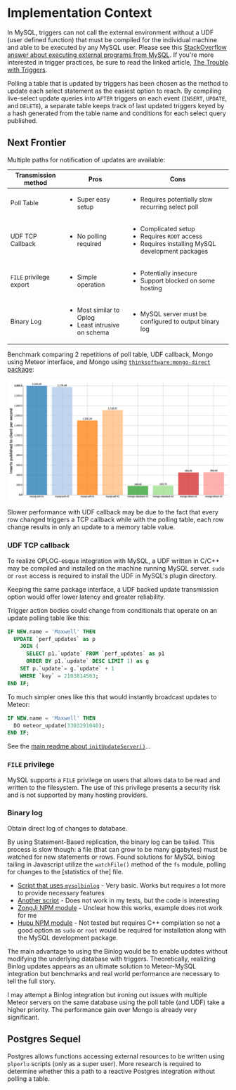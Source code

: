 # Implementation Context

In MySQL, triggers can not call the external environment without a UDF (user defined function) that must be compiled for the individual machine and able to be executed by any MySQL user. Please see this [StackOverflow answer about executing external programs from MySQL](http://stackoverflow.com/a/20439489). If you're more interested in trigger practices, be sure to read the linked article, [The Trouble with Triggers](http://www.oracle.com/technetwork/issue-archive/2008/08-sep/o58asktom-101055.html).

Polling a table that is updated by triggers has been chosen as the method to update each select statement as the easiest option to reach. By compiling live-select update queries into `AFTER` triggers on each event (`INSERT`, `UPDATE`, and `DELETE`), a separate table keeps track of last updated triggers keyed by a hash generated from the table name and conditions for each select query published.

## Next Frontier

Multiple paths for notification of updates are available:

Transmission method | Pros | Cons
--------------------|------|-------
Poll Table | <ul><li>Super easy setup</ul> | <ul><li>Requires potentially slow recurring select poll</ul>
UDF TCP Callback | <ul><li>No polling required</ul> | <ul><li>Complicated setup<li>Requires `ROOT` access<li>Requires installing MySQL development packages</ul>
`FILE` privilege export | <ul><li>Simple operation</ul> | <ul><li>Potentially insecure<li>Support blocked on some hosting</ul>
Binary Log | <ul><li>Most similar to Oplog<li>Least intrusive on schema</ul> | <ul><li>MySQL server must be configured to output binary log</ul>

Benchmark comparing 2 repetitions of poll table, UDF callback, Mongo using Meteor interface, and Mongo using [`thinksoftware:mongo-direct` package](https://github.com/thinksoftware/meteor-mongo-direct/):

![Benchmark graph output](benchmark-141211.png)

Slower performance with UDF callback may be due to the fact that every row changed triggers a TCP callback while with the polling table, each row change results in only an update to a memory table value.

### UDF TCP callback

To realize OPLOG-esque integration with MySQL, a UDF written in C/C++ may be compiled and installed on the machine running MySQL server. `sudo` or `root` access is required to install the UDF in MySQL's plugin directory.

Keeping the same package interface, a UDF backed update transmission option would offer lower latency and greater reliability.

Trigger action bodies could change from conditionals that operate on an update polling table like this:

```sql
IF NEW.name = 'Maxwell' THEN
  UPDATE `perf_updates` as p
    JOIN (
      SELECT p1.`update` FROM `perf_updates` as p1
      ORDER BY p1.`update` DESC LIMIT 1) as g
    SET p.`update`= g.`update` + 1
    WHERE `key` = 2103814563;
END IF;
```

To much simpler ones like this that would instantly broadcast updates to Meteor:
```sql
IF NEW.name = 'Maxwell' THEN
  DO meteor_update(3303291040);
END IF;
```

See the [main readme about `initUpdateServer()`](https://github.com/numtel/meteor-mysql#connectioninitupdateserverport-hostname)...

### `FILE` privilege

MySQL supports a `FILE` privilege on users that allows data to be read and written to the filesystem. The use of this privilege presents a security risk and is not supported by many hosting providers.

### Binary log

Obtain direct log of changes to database.

By using Statement-Based replication, the binary log can be tailed. This process is slow though: a file (that can grow to be many gigabytes) must be watched for new statements or rows. Found solutions for MySQL binlog tailing in Javascript utilize the `watchFile()` method of the `fs` module, polling for changes to the [statistics of the] file.

* [Script that uses `mysqlbinlog`](https://gist.github.com/petethomas/1572119) - Very basic. Works but requires a lot more to provide necessary features
* [Another script](https://gist.github.com/laverdet/958588) - Does not work in my tests, but the code is interesting
* [ZongJi NPM module](https://github.com/nevill/zongji) - Unclear how this works, example does not work for me
* [Hupu NPM module](https://github.com/HupuInc/node-mysql-listener) - Not tested but requires C++ compilation so not a good option as `sudo` or `root` would be required for installation along with the MySQL development package.

The main advantage to using the Binlog would be to enable updates without modifying the underlying database with triggers. Theoretically, realizing Binlog updates appears as an ultimate solution to Meteor-MySQL integration but benchmarks and real world performance are necessary to tell the full story.

I may attempt a Binlog integration but ironing out issues with multiple Meteor servers on the same database using the poll table (and UDF) take a higher priority. The performance gain over Mongo is already very significant.

## Postgres Sequel

Postgres allows functions accessing external resources to be written using `plperlu` scripts (only as a super user). More research is required to determine whether this a path to a reactive Postgres integration without polling a table.


